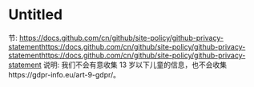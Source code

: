 # Untitled

节: https://docs.github.com/cn/github/site-policy/github-privacy-statementhttps://docs.github.com/cn/github/site-policy/github-privacy-statementhttps://docs.github.com/cn/github/site-policy/github-privacy-statement
说明: 我们不会有意收集 13 岁以下儿童的信息，也不会收集https://gdpr-info.eu/art-9-gdpr/。